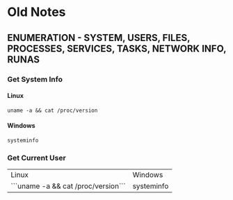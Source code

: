 # Old Notes


## ENUMERATION - SYSTEM, USERS, FILES, PROCESSES, SERVICES, TASKS, NETWORK INFO, RUNAS

### Get System Info

#### Linux
`uname -a && cat /proc/version`

#### Windows
`systeminfo`

### Get Current User

<table>
  <tr>
    <td>Linux</td>
    <td>Windows</td>
  </tr>
  <tr>
    <td>```uname -a && cat /proc/version```</td>
    <td>systeminfo</td>
  </tr>
</table>
